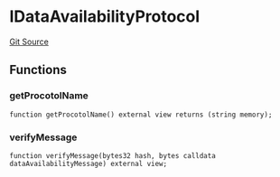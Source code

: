 # IDataAvailabilityProtocol
[Git Source](https://github.com/agglayer/agglayer-contracts/blob/856b421eef55a77f98f6fed45beb5ed8e3023c16/contracts/interfaces/IDataAvailabilityProtocol.sol)


## Functions
### getProcotolName


```solidity
function getProcotolName() external view returns (string memory);
```

### verifyMessage


```solidity
function verifyMessage(bytes32 hash, bytes calldata dataAvailabilityMessage) external view;
```

